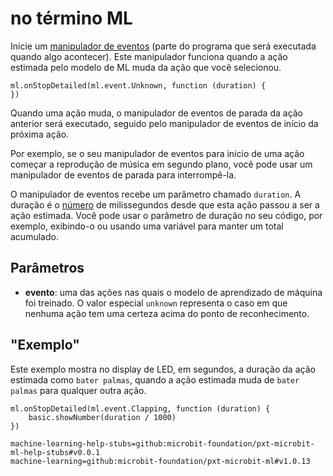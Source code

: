 # no término ML

Inicie um [manipulador de eventos](/reference/event-handler) (parte do programa que será executada quando algo acontecer). Este manipulador funciona quando a ação estimada pelo modelo de ML muda da ação que você selecionou.

```sig
ml.onStopDetailed(ml.event.Unknown, function (duration) {
})
```

Quando uma ação muda, o manipulador de eventos de parada da ação anterior será executado, seguido pelo manipulador de eventos de início da próxima ação.

Por exemplo, se o seu manipulador de eventos para início de uma ação começar a reprodução de música em segundo plano, você pode usar um manipulador de eventos de parada para interrompê-la.

O manipulador de eventos recebe um parâmetro chamado `duration`. A duração é o [número](/types/number) de milissegundos desde que esta ação passou a ser a ação estimada. Você pode usar o parâmetro de duração no seu código, por exemplo, exibindo-o ou usando uma variável para manter um total acumulado.

## Parâmetros

- **evento**: uma das ações nas quais o modelo de aprendizado de máquina foi treinado. O valor especial `unknown` representa o caso em que nenhuma ação tem uma certeza acima do ponto de reconhecimento.

## "Exemplo"

Este exemplo mostra no display de LED, em segundos, a duração da ação estimada como `bater palmas`, quando a ação estimada muda de `bater palmas` para qualquer outra ação.

```blocks
ml.onStopDetailed(ml.event.Clapping, function (duration) {
    basic.showNumber(duration / 1000)
})
```

```package
machine-learning-help-stubs=github:microbit-foundation/pxt-microbit-ml-help-stubs#v0.0.1
machine-learning=github:microbit-foundation/pxt-microbit-ml#v1.0.13
```
